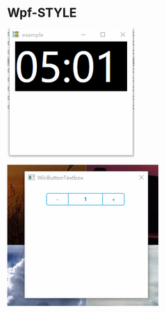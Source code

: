 # Wpf-STYLE

![example](https://raw.githubusercontent.com/oiliu/Wpf-STYLE/master/img/jia'shi's.gif)

![加减号控制数字大小](https://raw.githubusercontent.com/oiliu/Wpf-STYLE/master/img/2.gif)